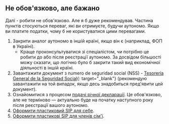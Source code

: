## Не обов'язково, але бажано

Далі - робити не обов'язково. Але я б дуже рекомендував. Частина пунктів стосуються переваг, які ви отримуєте, будучи
аутономо. Якщо ви платите податки, чому б не користуватися цими перевагами.

1. Закрити аналог аутономо в іншій країні, якщо він є (наприклад, ФОП в Україні).
    - Краще проконсультуватися зі спеціалістом, чи потрібно це робити до або після реєстрації аутономо. За досвідом
      більшості можу сказати, що логічно було б закрити такий вид економічної діяльності в іншій країні.
2. Завантажити документ з numero de seguridad social (NSS) -
   [Tesorería General de la Seguridad Social](https://portal.seg-social.gob.es/wps/portal/importass/importass/bienvenida){:
   target="_blank"} (рекомендую завантажити на той випадок, якщо десь знадобиться пред'явити цей документ).
3. Ознайомитися з процесом [подачі річної декларації](#річна-декларація-renta). Це обов'язково, але не терміново — актуально буде на початку наступного року після реєстрації вашого аутономо.
4. [Оформити пластиковий SIP для себе](#оформлення-пластикового-sip-для-себе).
5. [Оформити пластикові SIP для членів сім'ї](#оформлення-пластикового-sip-для-членів-сімї).

